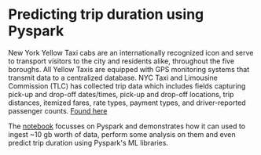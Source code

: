 # Predicting trip duration using Pyspark

New York Yellow Taxi cabs are an internationally recognized icon and serve to transport visitors to the city and residents alike, throughout the five boroughs. All Yellow Taxis are equipped with GPS monitoring systems that transmit data to a centralized database.
NYC Taxi and Limousine Commission (TLC) has collected trip data which includes fields capturing pick-up and drop-off dates/times, pick-up and drop-off locations, trip distances, itemized fares, rate types, payment types, and driver-reported passenger counts. [Found here](http://www.nyc.gov/html/tlc/html/about/trip_record_data.shtml)

The [notebook](https://github.com/siddhantmaharana/predict-trip-duration-using-Pyspark/blob/master/Pyspark-%20NYC%20trip%20duration.ipynb) focusses on Pyspark and demonstrates how it can used to ingest ~10 gb worth of data, perform some analysis on them and even predict trip duration using Pyspark's ML libraries.
